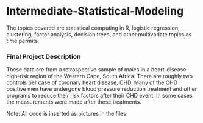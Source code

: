 # Intermediate-Statistical-Modeling
The topics covered are statistical computing in R, logistic regression, clustering, factor analysis, decision trees, and other multivariate topics as time permits. 

### Final Project Description
These data are from a retrospective sample of males in a heart-disease high-risk region of the Western Cape, South Africa. There are roughly two controls per case of coronary heart disease, CHD. Many of the CHD positive men have undergone blood pressure reduction treatment and other programs to reduce their risk factors after their CHD event. In some cases the measurements were made after these treatments. 

Note: All code is inserted as pictures in the files
